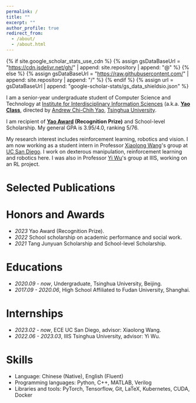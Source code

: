 ```yaml
---
permalink: /
title: ""
excerpt: ""
author_profile: true
redirect_from: 
  - /about/
  - /about.html
---
```


{% if site.google_scholar_stats_use_cdn %}
{% assign gsDataBaseUrl = "https://cdn.jsdelivr.net/gh/" | append: site.repository | append: "@" %}
{% else %}
{% assign gsDataBaseUrl = "https://raw.githubusercontent.com/" | append: site.repository | append: "/" %}
{% endif %}
{% assign url = gsDataBaseUrl | append: "google-scholar-stats/gs_data_shieldsio.json" %}

<span class='anchor' id='about-me'></span>

I am a senior-year undergraduate student of Computer Science and Technology at [Institute for Interdisciplinary Information Sciences](https://iiis.tsinghua.edu.cn/en/) (a.k.a. **[Yao Class](https://iiis.tsinghua.edu.cn/en/yaoclass/)**, directed by [Andrew Chi-Chih Yao](https://iiis.tsinghua.edu.cn/yao/), [Tsinghua University](https://www.tsinghua.edu.cn/en/).

I am recipient of **[Yao Award](https://iiis.tsinghua.edu.cn/en/list-673-1.html) (Recognition Prize)** and School-level Scholarship. My general GPA is 3.95/4.0, ranking 5/76.

My research interest includes reinforcement learning, robotics and vision. I am now working as a student intern in Professor [Xiaolong Wang](https://xiaolonw.github.io/)'s group at [UC San Diego](https://ucsd.edu/). I work on dexterous manipulation, reinforcement learning and robotics here. I was also in Professor [Yi Wu](https://jxwuyi.weebly.com/)'s group at IIIS, working on an RL project.

# Selected Publications

# Honors and Awards
- *2023* Yao Award (Recognition Prize).
- *2022* School scholarship on academic performance and social work. 
- *2021* Tang Junyuan Scholarship and School-level Scholarship. 

# Educations
- *2020.09 - now*, Undergraduate, Tsinghua University, Beijing. 
- *2017.09 - 2020.06*, High School Affiliated to Fudan University, Shanghai. 

# Internships
- *2023.02 - now*, ECE UC San Diego, advisor: Xiaolong Wang.
- *2022.06 - 2023.03*, IIIS Tsinghua University, advisor: Yi Wu.

# Skills
- Language: Chinese (Native), English (Fluent)
- Programming languages: Python, C++, MATLAB, Verilog
- Libraries and tools: PyTorch, Tensorflow, Git, LaTeX, Kubernetes, CUDA, Docker
